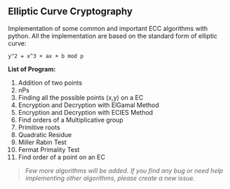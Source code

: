 ## Elliptic Curve Cryptography
Implementation of some common and important ECC algorithms with python. All the implementation are based on the standard form of elliptic curve:

    y^2 = x^3 + ax + b mod p

**List of  Program:**

 1. Addition of two points
 2. nPs
 3. Finding all the possible points (x,y) on a EC
 4. Encryption and Decryption with ElGamal Method
 5. Encryption and Decryption with ECIES Method
 6. Find orders of a Multiplicative group
 7. Primitive roots
 8. Quadratic Residue
 9. Miller Rabin Test
 10. Fermat Primality Test
 11. Find order of a point on an EC

> *Few more algorithms will be added. If you find any bug or need help implementing other algorithms, please create a new issue.*
